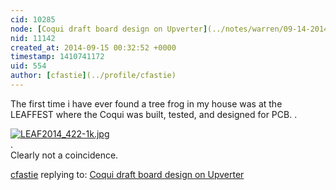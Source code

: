 ```yaml
---
cid: 10285
node: [Coqui draft board design on Upverter](../notes/warren/09-14-2014/coqui-draft-board-design-on-upverter)
nid: 11142
created_at: 2014-09-15 00:32:52 +0000
timestamp: 1410741172
uid: 554
author: [cfastie](../profile/cfastie)
---
```


The first time i have ever found a tree frog in my house was at the LEAFFEST where the Coqui was built, tested, and designed for PCB.
.  

[![LEAF2014_422-1k.jpg](https://i.publiclab.org/system/images/photos/000/006/818/medium/LEAF2014_422-1k.jpg)](https://i.publiclab.org/system/images/photos/000/006/818/original/LEAF2014_422-1k.jpg)  
.  
Clearly not a coincidence.




[cfastie](../profile/cfastie) replying to: [Coqui draft board design on Upverter](../notes/warren/09-14-2014/coqui-draft-board-design-on-upverter)

